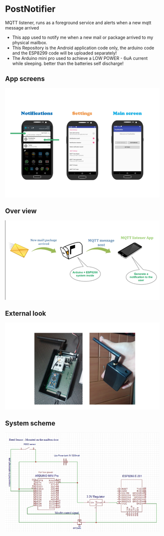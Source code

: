 # PostNotifier
 MQTT listener, runs as a foreground service and alerts when a new mqtt message arrived

* This app used to notify me when a new mail or package arrived to my physical mailbox.
* This Repository is the Android application code only, the arduino code and the ESP8299 code will be uploaded separately!
* The Arduino mini pro used to achieve a LOW POWER - 6uA current while sleeping. better than the batteries self discharge!



## App screens
![App](readme_images/app_screens.jpg)

## Over view
![OverView](readme_images/overview.jpg)

## External look
![External](readme_images/outside.JPG)


## System scheme
![Scheme](readme_images/Schematic.jpg)
